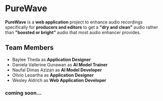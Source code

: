 # PureWave
**PureWave** is a **web application** project to enhance audio recordings specifically for **producers and editors** to get a **"dry and clean"** audio rather than **"boosted or bright"** audio that most audio enhancer provides.

## Team Members
- Baylee Theda as **Application Designer**
- Daniela Vallerine Gunawan as **AI Model Trainer**
- Naufal Dimas Azizan as **AI Model Developer**
- Olivio Leoartha as **Application Designer**
- Wesley Aldrich as **Web Application Developer**

### coming soon...
